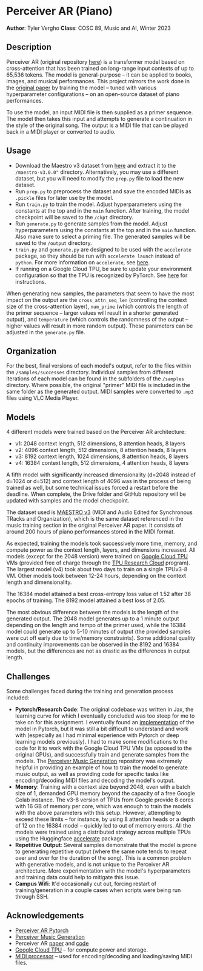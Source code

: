 # Perceiver AR (Piano)
**Author**: Tyler Vergho
**Class**: COSC 89, Music and AI, Winter 2023

## Description

Perceiver AR (original repository [here](https://github.com/google-research/perceiver-ar)) is a transformer model based on cross-attention that has been trained on long-range input contexts of up to 65,536 tokens. The model is general-purpose – it can be applied to books, images, and musical performances. This project mirrors the work done in the [original paper](https://arxiv.org/abs/2202.07765) by training the model – tuned with various hyperparameter configurations – on an open-source dataset of piano performances.

To use the model, an input MIDI file is then supplied as a primer sequence. The model then takes this input and attempts to generate a continuation in the style of the original song. The output is a MIDI file that can be played back in a MIDI player or converted to audio. 

## Usage
- Download the Maestro v3 dataset from [here](https://magenta.tensorflow.org/datasets/maestro#v300) and extract it to the `/maestro-v3.0.0"` directory. Alternatively, you may use a different dataset, but you will need to modify the `prep.py` file to load the new dataset.
- Run `prep.py` to preprocess the dataset and save the encoded MIDIs as `.pickle` files for later use by the model.
- Run `train.py` to train the model. Adjust hyperparameters using the constants at the top and in the `main` function. After training, the model checkpoint will be saved to the `/ckpt` directory.
- Run `generate.py` to generate samples from the model. Adjust hyperparameters using the constants at the top and in the `main` function. Also make sure to select a priming file. The generated samples will be saved to the `/output` directory.
- `train.py` and `generate.py` are designed to be used with the `accelerate` package, so they should be run with `accelerate launch` instead of `python`. For more information on `accelerate`, see [here](https://huggingface.co/docs/accelerate/).
- If running on a Google Cloud TPU, be sure to update your environment configuration so that the TPU is recognized by PyTorch. See [here](https://cloud.google.com/tpu/docs/pytorch-xla-ug-tpu-vm) for instructions.

When generating new samples, the parameters that seem to have the most impact on the output are the `cross_attn_seq_len` (controlling the context size of the cross-attention layer), `num_prime` (which controls the length of the primer sequence – larger values will result in a shorter generated output), and `temperature` (which controls the randomness of the output – higher values will result in more random output). These parameters can be adjusted in the `generate.py` file.

## Organization

For the best, final versions of each model's output, refer to the files within the `/samples/successes` directory. Individual samples from different iterations of each model can be found in the subfolders of the `/samples` directory. Where possible, the original "primer" MIDI file is included in the same folder as the generated output. MIDI samples were converted to `.mp3` files using VLC Media Player.

## Models

4 different models were trained based on the Perceiver AR architecture:
- v1: 2048 context length, 512 dimensions, 8 attention heads, 8 layers
- v2: 4096 context length, 512 dimensions, 8 attention heads, 8 layers
- v3: 8192 context length, 1024 dimensions, 8 attention heads, 8 layers
- v4: 16384 context length, 512 dimensions, 4 attention heads, 8 layers

A fifth model with significantly increased dimensionality (d=2048 instead of d=1024 or d=512) and context length of 4096 was in the process of being trained as well, but some technical issues forced a restart before the deadline. When complete, the Drive folder and GitHub repository will be updated with samples and the model checkpoint.

The dataset used is [MAESTRO v3](https://magenta.tensorflow.org/datasets/maestro#v300) (MIDI and Audio Edited for Synchronous TRacks and Organization), which is the same dataset referenced in the music training section in the original Perceiver AR paper. It consists of around 200 hours of piano performances stored in the MIDI format.

As expected, training the models took successively more time, memory, and compute power as the context length, layers, and dimensions increased. All models (except for the 2048 version) were trained on [Google Cloud TPU](https://cloud.google.com/tpu) VMs (provided free of charge through the [TPU Research Cloud](https://sites.research.google/trc/about/) program). The largest model (v4) took about two days to train on a single TPUv3-8 VM. Other models took between 12-24 hours, depending on the context length and dimensionality.

The 16384 model attained a best cross-entropy loss value of 1.52 after 38 epochs of training. The 8192 model attained a best loss of 2.05.

The most obvious difference between the models is the length of the generated output. The 2048 model generates up to a 1 minute output depending on the length and tempo of the primer used, while the 16384 model could generate up to 5-10 minutes of output (the provided samples were cut off early due to time/memory constraints). Some additional quality and continuity improvements can be observed in the 8192 and 16384 models, but the differences are not as drastic as the differences in output length.

## Challenges

Some challenges faced during the training and generation process included:
- **Pytorch/Research Code**: The original codebase was written in Jax, the learning curve for which I eventually concluded was too steep for me to take on for this assignment. I eventually found an [implementation](https://github.com/lucidrains/perceiver-ar-pytorch) of the model in Pytorch, but it was still a bit difficult to understand and work with (especially as I had minimal experience with Pytorch or deep learning models previously). I had to make some modifications to the code for it to work with the Google Cloud TPU VMs (as opposed to the original GPUs), and successfully train and generate samples from the models. The [Perceiver Music Generation](https://github.com/feizc/Perceiver-Music-Generation) repository was extremely helpful in providing an example of how to train the model to generate music output, as well as providing code for specific tasks like encoding/decoding MIDI files and decoding the model's output.
- **Memory**: Training with a context size beyond 2048, even with a batch size of 1, demanded GPU memory beyond the capacity of a free Google Colab instance. The v3-8 version of TPUs from Google provide 8 cores with 16 GB of memory per core, which was enough to train the models with the above parameters with this setup. However, attempting to exceed these limits – for instance, by using 8 attention heads or a depth of 12 on the 16384 model – quickly led to out of memory errors. All the models were trained using a distributed strategy across multiple TPUs using the Huggingface [accelerate](https://huggingface.co/docs/accelerate/package_reference/accelerator) package. 
- **Repetitive Output**: Several samples demonstrate that the model is prone to generating repetitive output (where the same note tends to repeat over and over for the duration of the song). This is a common problem with generative models, and is not unique to the Perceiver AR architecture. More experimentation with the model's hyperparameters and training data could help to mitigate this issue.
- **Campus Wifi**: It'd occasionally cut out, forcing restart of training/generation in a couple cases when scripts were being run through SSH.

## Acknowledgements
- [Perceiver AR Pytorch](https://github.com/lucidrains/perceiver-ar-pytorch)
- [Perceiver Music Generation](https://github.com/feizc/Perceiver-Music-Generation)
- Perceiver AR [paper](https://arxiv.org/abs/2202.07765) and [code](https://github.com/google-research/perceiver-ar)
- [Google Cloud TPU](https://cloud.google.com/tpu) – for compute power and storage.
- [MIDI processor](https://github.com/jason9693/midi-neural-processor) – used for encoding/decoding and loading/saving MIDI files.